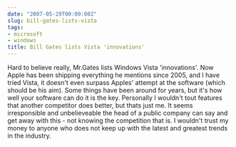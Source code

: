 ```yaml
---
date: "2007-05-29T00:00:00Z"
slug: bill-gates-lists-vista
tags:
- microsoft
- windows
title: Bill Gates lists Vista 'innovations'
---
```


Hard to believe really, Mr.Gates lists Windows Vista 'innovations'. Now
Apple has been shipping everything he mentions since 2005, and I have
tried Vista, it doesn't even surpass Apples' attempt at the software
(which should be his aim). Some things have been around for years, but
it's how well your software can do it is the key. Personally I wouldn't
tout features that another competitor does better, but thats just me. It
seems irresponsible and unbelieveable the head of a public company can
say and get away with this - not knowing the competition that is. I
wouldn't trust my money to anyone who does not keep up with the latest
and greatest trends in the industry.